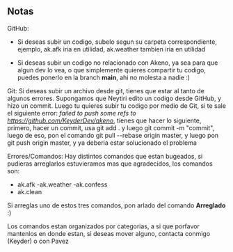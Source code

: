 ## Notas

GitHub:
- Si deseas subir un codigo, subelo segun su carpeta correspondiente, ejemplo, ak.afk iria en utilidad, ak.weather tambien iria en utilidad

- Si deseas subir un codigo no relacionado con Akeno, ya sea para que algun dev lo vea, o que simplemente quieres compartir tu codigo, puedes ponerlo en la branch **main**, ahi no molesta a nadie :)

Git:
Si deseas subir un archivo desde git, tienes que estar al tanto de algunos errores. Supongamos que Neytiri edito un codigo desde GitHub, y hizo un commit. Luego tu quieres subir tu codigo por medio de Git, si te sale el siguiente error: *failed to push some refs to https://github.com/KeyderDev/akeno*, tienes que hacer lo siguiente, primero, hacer un commit, usa git add . y luego git commit -m "commit", luego de eso, pon el comando git pull --rebase origin master, y luego pon git push origin master, y ya deberia estar solucionado el problema

Errores/Comandos:
Hay distintos comandos que estan bugeados, si pudieras arreglarlos estuvieramos mas que agradecidos, los comandos son:

- ak.afk
-ak.weather
-ak.confess
- ak.clean

Si arreglas uno de estos tres comandos, pon arlado del comando **Arreglado** :)

Los comandos estan organizados por categorias, a si que porfavor mantenlos en donde estan, si deseas mover alguno, contacta conmigo (Keyder) o con Pavez 
